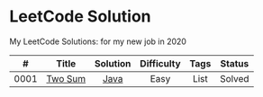 LeetCode Solution
========
My LeetCode Solutions: for my new job in 2020
 
| # | Title | Solution | Difficulty | Tags | Status | 
|:----:| :-----------------------------------------------: | :--------------------------------: | :--: | :--: | :----: | 
| 0001 | [Two Sum](https://leetcode.com/problems/two-sum/) | [Java](./solution/0001.Two-Sum.md) | Easy | List | Solved |
